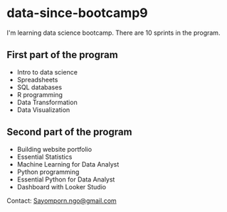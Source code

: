 # data-since-bootcamp9

I'm learning data science bootcamp. There are 10 sprints in the program.

## First part of the program

  - Intro to data science
  - Spreadsheets
  - SQL databases
  - R programming
  - Data Transformation
  - Data Visualization

## Second part of the program

  - Building website portfolio
  - Essential Statistics
  - Machine Learning for Data Analyst
  - Python programming
  - Essential Python for Data Analyst
  - Dashboard with Looker Studio

Contact: Sayomporn.ngo@gmail.com
